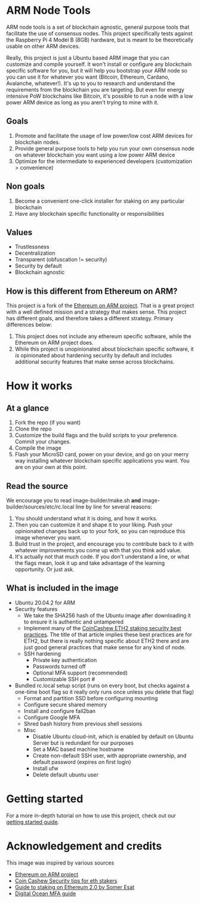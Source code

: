 # ARM Node Tools
ARM node tools is a set of blockchain agnostic, general purpose tools that facilitate the use of consensus nodes. This project specifically tests against the Raspberry Pi 4 Model B (8GB) hardware, but is meant to be theoretically usable on other ARM devices.

Really, this project is just a Ubuntu based ARM image that you can customize and compile yourself. It won't install or configure any blockchain specific software for you, but it will help you bootstrap your ARM node so you can use it for whatever you want (Bitcoin, Ethereum, Cardano, Avalanche, whatever!). It's up to you to research and understand the requirements from the blockchain you are targeting. But even for energy intensive PoW blockchains like Bitcoin, it's possible to run a node with a low power ARM device as long as you aren't trying to mine with it.

## Goals
1. Promote and facilitate the usage of low power/low cost ARM devices for blockchain nodes.
2. Provide general purpose tools to help you run your own consensus node on whatever blockchain you want using a low power ARM device
3. Optimize for the intermediate to experienced developers (customization > convenience)

## Non goals
1. Become a convenient one-click installer for staking on any particular blockchain
2. Have any blockchain specific functionality or responsibilities

## Values
- Trustlessness
- Decentralization
- Transparent (obfuscation != security)
- Security by default
- Blockchain agnostic

## How is this different from Ethereum on ARM?

This project is a fork of the [Ethereum on ARM project](https://github.com/diglos/ethereumonarm). That is a great project with a well defined mission and a strategy that makes sense. This project has different goals, and therefore takes a different strategy. Primary differences below:

1. This project does not include any ethereum specific software, while the Ethereum on ARM project does.
2. While this project is unopinionated about blockchain specific software, it *is* opinionated about hardening security by default and includes additional security features that make sense across blockchains.


# How it works

## At a glance

1. Fork the repo (if you want)
2. Clone the repo
3. Customize the build flags and the build scripts to your preference. Commit your changes.
4. Compile the image
5. Flash your MicroSD card, power on your device, and go on your merry way installing whatever blockchain specific applications you want. You are on your own at this point.


## Read the source

We encourage you to read image-builder/make.sh **and** image-builder/sources/etc/rc.local line by line for several reasons:

1) You should understand what it is doing, and how it works.
2) Then you can customize it and shape it to your liking. Push your opinionated changes back up to your fork, so you can reproduce this image whenever you want.
3) Build trust in the project, and encourage you to contribute back to it with whatever improvements you come up with that you think add value.
4) It's actually not that much code. If you don't understand a line, or what the flags mean, look it up and take advantage of the learning opportunity. Or just ask.

## What is included in the image

- Ubuntu 20.04.2 for ARM
- Security features
  - We take the SHA256 hash of the Ubuntu image after downloading it to ensure it is authentic and untampered
  - Implement many of the [CoinCashew ETH2 staking security best practices](https://www.coincashew.com/coins/overview-eth/guide-or-security-best-practices-for-a-eth2-validator-beaconchain-node). The title of that article implies these best practices are for ETH2, but there is really nothing specific about ETH2 there and are just good general practices that make sense for any kind of node.
  - SSH hardening
    - Private key authentication
    - Passwords turned off
    - Optional MFA support (recommended)
    - Customizable SSH port #
- Bundled rc.local setup script (runs on every boot, but checks against a one-time boot flag so it really only runs once unless you delete that flag)
  - Format and partition SSD before configuring mounting
  - Configure secure shared memory
  - Install and configure fail2ban
  - Configure Google MFA
  - Shred bash history from previous shell sessions
  - Misc
    - Disable Ubuntu cloud-init, which is enabled by default on Ubuntu Server but is redundant for our purposes
    - Set a MAC based machine hostname
    - Create non-default SSH user, with appropriate ownership, and default password (expires on first login)
    - Install ufw
    - Delete default ubuntu user


# Getting started

For a more in-depth tutorial on how to use this project, check out our [getting started guide](docs/getting-started.md).

# Acknowledgement and credits

This image was inspired by various sources
- [Ethereum on ARM project](https://ethereum-on-arm-documentation.readthedocs.io/en/latest/index.html)
- [Coin Cashew Security tips for eth stakers](https://www.coincashew.com/coins/overview-eth/guide-or-security-best-practices-for-a-eth2-validator-beaconchain-node#disable-root-account)
- [Guide to staking on Ethereum 2.0 by Somer Esat](https://someresat.medium.com/guide-to-staking-on-ethereum-2-0-ubuntu-pyrmont-lighthouse-a634d3b87393)
- [Digital Ocean MFA guide](https://www.digitalocean.com/community/tutorials/how-to-set-up-multi-factor-authentication-for-ssh-on-ubuntu-18-04)